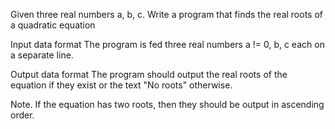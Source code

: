 Given three real numbers a, b, c. Write a program that finds the real roots of a quadratic equation

Input data format
The program is fed three real numbers a != 0, b, c each on a separate line.

Output data format
The program should output the real roots of the equation if they exist or the text "No roots" otherwise.

Note. If the equation has two roots, then they should be output in ascending order.